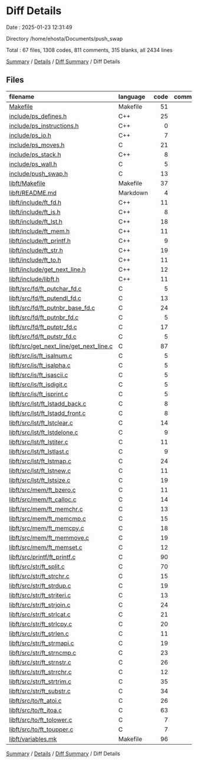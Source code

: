 # Diff Details

Date : 2025-01-23 12:31:49

Directory /home/ehosta/Documents/push_swap

Total : 67 files,  1308 codes, 811 comments, 315 blanks, all 2434 lines

[Summary](results.md) / [Details](details.md) / [Diff Summary](diff.md) / Diff Details

## Files
| filename | language | code | comment | blank | total |
| :--- | :--- | ---: | ---: | ---: | ---: |
| [Makefile](/Makefile) | Makefile | 51 | 11 | 14 | 76 |
| [include/ps\_defines.h](/include/ps_defines.h) | C++ | 25 | 11 | 5 | 41 |
| [include/ps\_instructions.h](/include/ps_instructions.h) | C++ | 0 | 11 | 2 | 13 |
| [include/ps\_io.h](/include/ps_io.h) | C++ | 7 | 11 | 4 | 22 |
| [include/ps\_moves.h](/include/ps_moves.h) | C | 21 | 11 | 5 | 37 |
| [include/ps\_stack.h](/include/ps_stack.h) | C++ | 8 | 11 | 4 | 23 |
| [include/ps\_wall.h](/include/ps_wall.h) | C | 5 | 11 | 4 | 20 |
| [include/push\_swap.h](/include/push_swap.h) | C | 13 | 11 | 4 | 28 |
| [libft/Makefile](/libft/Makefile) | Makefile | 37 | 11 | 10 | 58 |
| [libft/README.md](/libft/README.md) | Markdown | 4 | 0 | 2 | 6 |
| [libft/include/ft\_fd.h](/libft/include/ft_fd.h) | C++ | 11 | 61 | 10 | 82 |
| [libft/include/ft\_is.h](/libft/include/ft_is.h) | C++ | 8 | 38 | 8 | 54 |
| [libft/include/ft\_lst.h](/libft/include/ft_lst.h) | C++ | 18 | 11 | 6 | 35 |
| [libft/include/ft\_mem.h](/libft/include/ft_mem.h) | C++ | 11 | 11 | 5 | 27 |
| [libft/include/ft\_printf.h](/libft/include/ft_printf.h) | C++ | 9 | 11 | 6 | 26 |
| [libft/include/ft\_str.h](/libft/include/ft_str.h) | C++ | 19 | 11 | 5 | 35 |
| [libft/include/ft\_to.h](/libft/include/ft_to.h) | C++ | 11 | 11 | 5 | 27 |
| [libft/include/get\_next\_line.h](/libft/include/get_next_line.h) | C++ | 12 | 19 | 5 | 36 |
| [libft/include/libft.h](/libft/include/libft.h) | C++ | 11 | 11 | 4 | 26 |
| [libft/src/fd/ft\_putchar\_fd.c](/libft/src/fd/ft_putchar_fd.c) | C | 5 | 11 | 3 | 19 |
| [libft/src/fd/ft\_putendl\_fd.c](/libft/src/fd/ft_putendl_fd.c) | C | 13 | 11 | 4 | 28 |
| [libft/src/fd/ft\_putnbr\_base\_fd.c](/libft/src/fd/ft_putnbr_base_fd.c) | C | 24 | 11 | 4 | 39 |
| [libft/src/fd/ft\_putnbr\_fd.c](/libft/src/fd/ft_putnbr_fd.c) | C | 5 | 11 | 3 | 19 |
| [libft/src/fd/ft\_putptr\_fd.c](/libft/src/fd/ft_putptr_fd.c) | C | 17 | 11 | 4 | 32 |
| [libft/src/fd/ft\_putstr\_fd.c](/libft/src/fd/ft_putstr_fd.c) | C | 5 | 11 | 3 | 19 |
| [libft/src/get\_next\_line/get\_next\_line.c](/libft/src/get_next_line/get_next_line.c) | C | 87 | 11 | 11 | 109 |
| [libft/src/is/ft\_isalnum.c](/libft/src/is/ft_isalnum.c) | C | 5 | 11 | 3 | 19 |
| [libft/src/is/ft\_isalpha.c](/libft/src/is/ft_isalpha.c) | C | 5 | 11 | 3 | 19 |
| [libft/src/is/ft\_isascii.c](/libft/src/is/ft_isascii.c) | C | 5 | 11 | 3 | 19 |
| [libft/src/is/ft\_isdigit.c](/libft/src/is/ft_isdigit.c) | C | 5 | 11 | 3 | 19 |
| [libft/src/is/ft\_isprint.c](/libft/src/is/ft_isprint.c) | C | 5 | 11 | 3 | 19 |
| [libft/src/lst/ft\_lstadd\_back.c](/libft/src/lst/ft_lstadd_back.c) | C | 8 | 11 | 3 | 22 |
| [libft/src/lst/ft\_lstadd\_front.c](/libft/src/lst/ft_lstadd_front.c) | C | 8 | 11 | 3 | 22 |
| [libft/src/lst/ft\_lstclear.c](/libft/src/lst/ft_lstclear.c) | C | 14 | 11 | 4 | 29 |
| [libft/src/lst/ft\_lstdelone.c](/libft/src/lst/ft_lstdelone.c) | C | 9 | 11 | 3 | 23 |
| [libft/src/lst/ft\_lstiter.c](/libft/src/lst/ft_lstiter.c) | C | 11 | 11 | 3 | 25 |
| [libft/src/lst/ft\_lstlast.c](/libft/src/lst/ft_lstlast.c) | C | 9 | 11 | 3 | 23 |
| [libft/src/lst/ft\_lstmap.c](/libft/src/lst/ft_lstmap.c) | C | 24 | 11 | 4 | 39 |
| [libft/src/lst/ft\_lstnew.c](/libft/src/lst/ft_lstnew.c) | C | 11 | 11 | 4 | 26 |
| [libft/src/lst/ft\_lstsize.c](/libft/src/lst/ft_lstsize.c) | C | 19 | 11 | 4 | 34 |
| [libft/src/mem/ft\_bzero.c](/libft/src/mem/ft_bzero.c) | C | 11 | 11 | 4 | 26 |
| [libft/src/mem/ft\_calloc.c](/libft/src/mem/ft_calloc.c) | C | 14 | 11 | 4 | 29 |
| [libft/src/mem/ft\_memchr.c](/libft/src/mem/ft_memchr.c) | C | 13 | 11 | 4 | 28 |
| [libft/src/mem/ft\_memcmp.c](/libft/src/mem/ft_memcmp.c) | C | 15 | 11 | 4 | 30 |
| [libft/src/mem/ft\_memcpy.c](/libft/src/mem/ft_memcpy.c) | C | 18 | 11 | 4 | 33 |
| [libft/src/mem/ft\_memmove.c](/libft/src/mem/ft_memmove.c) | C | 19 | 11 | 4 | 34 |
| [libft/src/mem/ft\_memset.c](/libft/src/mem/ft_memset.c) | C | 12 | 11 | 4 | 27 |
| [libft/src/printf/ft\_printf.c](/libft/src/printf/ft_printf.c) | C | 90 | 11 | 12 | 113 |
| [libft/src/str/ft\_split.c](/libft/src/str/ft_split.c) | C | 70 | 11 | 9 | 90 |
| [libft/src/str/ft\_strchr.c](/libft/src/str/ft_strchr.c) | C | 15 | 11 | 4 | 30 |
| [libft/src/str/ft\_strdup.c](/libft/src/str/ft_strdup.c) | C | 19 | 11 | 4 | 34 |
| [libft/src/str/ft\_striteri.c](/libft/src/str/ft_striteri.c) | C | 13 | 11 | 4 | 28 |
| [libft/src/str/ft\_strjoin.c](/libft/src/str/ft_strjoin.c) | C | 24 | 11 | 4 | 39 |
| [libft/src/str/ft\_strlcat.c](/libft/src/str/ft_strlcat.c) | C | 21 | 11 | 4 | 36 |
| [libft/src/str/ft\_strlcpy.c](/libft/src/str/ft_strlcpy.c) | C | 20 | 11 | 4 | 35 |
| [libft/src/str/ft\_strlen.c](/libft/src/str/ft_strlen.c) | C | 11 | 11 | 4 | 26 |
| [libft/src/str/ft\_strmapi.c](/libft/src/str/ft_strmapi.c) | C | 19 | 11 | 4 | 34 |
| [libft/src/str/ft\_strncmp.c](/libft/src/str/ft_strncmp.c) | C | 23 | 11 | 3 | 37 |
| [libft/src/str/ft\_strnstr.c](/libft/src/str/ft_strnstr.c) | C | 26 | 11 | 4 | 41 |
| [libft/src/str/ft\_strrchr.c](/libft/src/str/ft_strrchr.c) | C | 12 | 11 | 4 | 27 |
| [libft/src/str/ft\_strtrim.c](/libft/src/str/ft_strtrim.c) | C | 35 | 11 | 7 | 53 |
| [libft/src/str/ft\_substr.c](/libft/src/str/ft_substr.c) | C | 34 | 11 | 7 | 52 |
| [libft/src/to/ft\_atoi.c](/libft/src/to/ft_atoi.c) | C | 26 | 11 | 4 | 41 |
| [libft/src/to/ft\_itoa.c](/libft/src/to/ft_itoa.c) | C | 63 | 11 | 9 | 83 |
| [libft/src/to/ft\_tolower.c](/libft/src/to/ft_tolower.c) | C | 7 | 11 | 3 | 21 |
| [libft/src/to/ft\_toupper.c](/libft/src/to/ft_toupper.c) | C | 7 | 11 | 3 | 21 |
| [libft/variables.mk](/libft/variables.mk) | Makefile | 96 | 11 | 4 | 111 |

[Summary](results.md) / [Details](details.md) / [Diff Summary](diff.md) / Diff Details